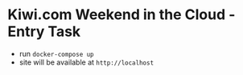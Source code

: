 #  Kiwi.com Weekend in the Cloud - Entry Task

- run `docker-compose up`
- site will be available at `http://localhost`